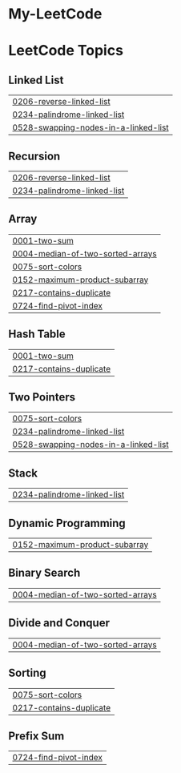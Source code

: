 # My-LeetCode
<!---LeetCode Topics Start-->
# LeetCode Topics
## Linked List
|  |
| ------- |
| [0206-reverse-linked-list](https://github.com/arnav1803/My-LeetCode/tree/master/0206-reverse-linked-list) |
| [0234-palindrome-linked-list](https://github.com/arnav1803/My-LeetCode/tree/master/0234-palindrome-linked-list) |
| [0528-swapping-nodes-in-a-linked-list](https://github.com/arnav1803/My-LeetCode/tree/master/0528-swapping-nodes-in-a-linked-list) |
## Recursion
|  |
| ------- |
| [0206-reverse-linked-list](https://github.com/arnav1803/My-LeetCode/tree/master/0206-reverse-linked-list) |
| [0234-palindrome-linked-list](https://github.com/arnav1803/My-LeetCode/tree/master/0234-palindrome-linked-list) |
## Array
|  |
| ------- |
| [0001-two-sum](https://github.com/arnav1803/My-LeetCode/tree/master/0001-two-sum) |
| [0004-median-of-two-sorted-arrays](https://github.com/arnav1803/My-LeetCode/tree/master/0004-median-of-two-sorted-arrays) |
| [0075-sort-colors](https://github.com/arnav1803/My-LeetCode/tree/master/0075-sort-colors) |
| [0152-maximum-product-subarray](https://github.com/arnav1803/My-LeetCode/tree/master/0152-maximum-product-subarray) |
| [0217-contains-duplicate](https://github.com/arnav1803/My-LeetCode/tree/master/0217-contains-duplicate) |
| [0724-find-pivot-index](https://github.com/arnav1803/My-LeetCode/tree/master/0724-find-pivot-index) |
## Hash Table
|  |
| ------- |
| [0001-two-sum](https://github.com/arnav1803/My-LeetCode/tree/master/0001-two-sum) |
| [0217-contains-duplicate](https://github.com/arnav1803/My-LeetCode/tree/master/0217-contains-duplicate) |
## Two Pointers
|  |
| ------- |
| [0075-sort-colors](https://github.com/arnav1803/My-LeetCode/tree/master/0075-sort-colors) |
| [0234-palindrome-linked-list](https://github.com/arnav1803/My-LeetCode/tree/master/0234-palindrome-linked-list) |
| [0528-swapping-nodes-in-a-linked-list](https://github.com/arnav1803/My-LeetCode/tree/master/0528-swapping-nodes-in-a-linked-list) |
## Stack
|  |
| ------- |
| [0234-palindrome-linked-list](https://github.com/arnav1803/My-LeetCode/tree/master/0234-palindrome-linked-list) |
## Dynamic Programming
|  |
| ------- |
| [0152-maximum-product-subarray](https://github.com/arnav1803/My-LeetCode/tree/master/0152-maximum-product-subarray) |
## Binary Search
|  |
| ------- |
| [0004-median-of-two-sorted-arrays](https://github.com/arnav1803/My-LeetCode/tree/master/0004-median-of-two-sorted-arrays) |
## Divide and Conquer
|  |
| ------- |
| [0004-median-of-two-sorted-arrays](https://github.com/arnav1803/My-LeetCode/tree/master/0004-median-of-two-sorted-arrays) |
## Sorting
|  |
| ------- |
| [0075-sort-colors](https://github.com/arnav1803/My-LeetCode/tree/master/0075-sort-colors) |
| [0217-contains-duplicate](https://github.com/arnav1803/My-LeetCode/tree/master/0217-contains-duplicate) |
## Prefix Sum
|  |
| ------- |
| [0724-find-pivot-index](https://github.com/arnav1803/My-LeetCode/tree/master/0724-find-pivot-index) |
<!---LeetCode Topics End-->